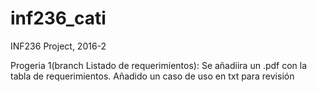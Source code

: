 # inf236_cati
INF236 Project, 2016-2

Progeria 1(branch Listado de requerimientos): Se añadiira un .pdf con la tabla de requerimientos.
Añadido un caso de uso en txt para revisión

